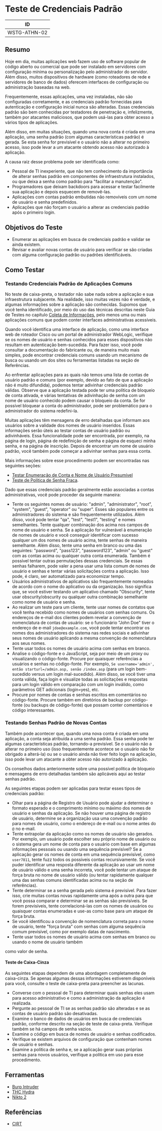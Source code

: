 # Teste de Credenciais Padrão

|ID          |
|------------|
|WSTG-ATHN-02|

## Resumo

Hoje em dia, muitas aplicações web fazem uso de software popular de código aberto ou comercial que pode ser instalado em servidores com configuração mínima ou personalização pelo administrador do servidor. Além disso, muitos dispositivos de hardware (como roteadores de rede e servidores de banco de dados) oferecem interfaces de configuração ou administração baseadas na web.

Frequentemente, essas aplicações, uma vez instaladas, não são configuradas corretamente, e as credenciais padrão fornecidas para autenticação e configuração inicial nunca são alteradas. Essas credenciais padrão são bem conhecidas por testadores de penetração e, infelizmente, também por atacantes maliciosos, que podem usá-las para obter acesso a vários tipos de aplicações.

Além disso, em muitas situações, quando uma nova conta é criada em uma aplicação, uma senha padrão (com algumas características padrão) é gerada. Se esta senha for previsível e o usuário não a alterar no primeiro acesso, isso pode levar a um atacante obtendo acesso não autorizado à aplicação.

A causa raiz desse problema pode ser identificada como:

- Pessoal de TI inexperiente, que não tem conhecimento da importância de alterar senhas padrão em componentes de infraestrutura instalados, ou que deixa a senha como padrão para "facilitar a manutenção".
- Programadores que deixam backdoors para acessar e testar facilmente sua aplicação e depois esquecem de removê-las.
- Aplicações com contas padrão embutidas não removíveis com um nome de usuário e senha predefinidos.
- Aplicações que não forçam o usuário a alterar as credenciais padrão após o primeiro login.

## Objetivos do Teste

- Enumerar as aplicações em busca de credenciais padrão e validar se ainda existem.
- Revisar e avaliar novas contas de usuário para verificar se são criadas com alguma configuração padrão ou padrões identificáveis.

## Como Testar

### Testando Credenciais Padrão de Aplicações Comuns

No teste de caixa-preta, o testador não sabe nada sobre a aplicação e sua infraestrutura subjacente. Na realidade, isso muitas vezes não é verdade, e algumas informações sobre a aplicação são conhecidas. Supomos que você tenha identificado, por meio do uso das técnicas descritas neste Guia de Testes no capítulo [Coleta de Informações](../01-Coleta-de-Informacoes/README.md), pelo menos uma ou mais aplicações comuns que podem conter interfaces administrativas acessíveis.

Quando você identifica uma interface de aplicação, como uma interface web de roteador Cisco ou um portal de administrador WebLogic, verifique se os nomes de usuário e senhas conhecidos para esses dispositivos não resultam em autenticação bem-sucedida. Para fazer isso, você pode consultar a documentação do fabricante ou, de maneira muito mais simples, pode encontrar credenciais comuns usando um mecanismo de busca ou usando um dos sites ou ferramentas listadas na seção de Referências.

Ao enfrentar aplicações para as quais não temos uma lista de contas de usuário padrão e comuns (por exemplo, devido ao fato de que a aplicação não é muito difundida), podemos tentar adivinhar credenciais padrão válidas. Observe que a aplicação testada pode ter uma política de bloqueio de conta ativada, e várias tentativas de adivinhação de senha com um nome de usuário conhecido podem causar o bloqueio da conta. Se for possível bloquear a conta do administrador, pode ser problemático para o administrador do sistema redefini-la.

Muitas aplicações têm mensagens de erro detalhadas que informam aos usuários sobre a validade dos nomes de usuário inseridos. Essas informações serão úteis ao testar contas de usuário padrão ou adivinháveis. Essa funcionalidade pode ser encontrada, por exemplo, na página de login, página de redefinição de senha e página de esqueci minha senha, e na página de inscrição. Depois de encontrar um nome de usuário padrão, você também pode começar a adivinhar senhas para essa conta.

Mais informações sobre esse procedimento podem ser encontradas nas seguintes seções:

- [Testar Enumeração de Conta e Nome de Usuário Presumível](../03-Testes-Gerenciamento-de-Identidade/04-Testar-Enumeração-de-Conta-e-Nome-de-Usuário-Presumivel.md)
- [Teste de Política de Senha Fraca](07-Teste-de-Politica-de-Senha-Fraca.md).

Dado que essas credenciais padrão geralmente estão associadas a contas administrativas, você pode proceder da seguinte maneira:

- Tente os seguintes nomes de usuário: "admin", "administrator", "root", "system", "guest", "operator" ou "super". Esses são populares entre os administradores do sistema e são frequentemente utilizados. Além disso, você pode tentar "qa", "test", "test1", "testing" e nomes semelhantes. Tente qualquer combinação dos acima nos campos de nome de usuário e senha. Se a aplicação for vulnerável à enumeração de nomes de usuário e você conseguir identificar com sucesso qualquer um dos nomes de usuário acima, tente senhas de maneira semelhante. Além disso, tente uma senha em branco ou uma das seguintes: "password", "pass123", "password123", "admin" ou "guest" com as contas acima ou qualquer outra conta enumerada. Também é possível tentar outras permutações dessas credenciais. Se essas senhas falharem, pode valer a pena usar uma lista comum de nomes de usuário e senhas e tentar várias solicitações contra a aplicação. Isso pode, é claro, ser automatizado para economizar tempo.
- Usuários administrativos de aplicativos são frequentemente nomeados de acordo com o nome do aplicativo ou da organização. Isso significa que, se você estiver testando um aplicativo chamado "Obscurity", tente usar obscurity/obscurity ou qualquer outra combinação semelhante como nome de usuário e senha.
- Ao realizar um teste para um cliente, tente usar nomes de contatos que você tenha recebido como nomes de usuários com senhas comuns. Os endereços de e-mail dos clientes podem revelar a convenção de nomenclatura de contas de usuário: se o funcionário "John Doe" tiver o endereço de e-mail `jdoe@example.com`, você pode tentar encontrar os nomes dos administradores do sistema nas redes sociais e adivinhar seus nomes de usuário aplicando a mesma convenção de nomenclatura aos seus nomes.
- Tente usar todos os nomes de usuário acima com senhas em branco.
- Analise o código-fonte e o JavaScript, seja por meio de um proxy ou visualizando o código-fonte. Procure por quaisquer referências a usuários e senhas no código-fonte. Por exemplo, `Se username='admin', então starturl=/admin.asp, senão /index.asp` (para um login bem-sucedido versus um login mal-sucedido). Além disso, se você tiver uma conta válida, faça login e visualize todas as solicitações e respostas para um login válido em comparação com um login inválido, como parâmetros GET adicionais (login=yes), etc.
- Procure por nomes de contas e senhas escritos em comentários no código-fonte. Procure também em diretórios de backup por código-fonte (ou backups de código-fonte) que possam conter comentários e código interessantes.

### Testando Senhas Padrão de Novas Contas

Também pode acontecer que, quando uma nova conta é criada em uma aplicação, a conta seja atribuída a uma senha padrão. Essa senha pode ter algumas características padrão, tornando-a previsível. Se o usuário não a alterar no primeiro uso (isso frequentemente acontece se o usuário não for obrigado a alterá-la) ou se o usuário ainda não tiver feito login na aplicação, isso pode levar um atacante a obter acesso não autorizado à aplicação.

Os conselhos dados anteriormente sobre uma possível política de bloqueio e mensagens de erro detalhadas também são aplicáveis aqui ao testar senhas padrão.

As seguintes etapas podem ser aplicadas para testar esses tipos de credenciais padrão:

- Olhar para a página de Registro de Usuário pode ajudar a determinar o formato esperado e o comprimento mínimo ou máximo dos nomes de usuário e senhas da aplicação. Se não houver uma página de registro de usuário, determine se a organização usa uma convenção padrão para nomes de usuário, como o endereço de e-mail ou o nome antes do `@` no e-mail.
- Tente extrapolar da aplicação como os nomes de usuário são gerados. Por exemplo, um usuário pode escolher seu próprio nome de usuário ou o sistema gera um nome de conta para o usuário com base em algumas informações pessoais ou usando uma sequência previsível? Se a aplicação gerar os nomes de conta em uma sequência previsível, como `user7811`, tente fuzz todos os possíveis contas recursivamente. Se você puder identificar uma resposta diferente da aplicação ao usar um nome de usuário válido e uma senha incorreta, você pode tentar um ataque de força bruta no nome de usuário válido (ou tentar rapidamente qualquer uma das senhas comuns identificadas acima ou na seção de referências).
- Tente determinar se a senha gerada pelo sistema é previsível. Para fazer isso, crie muitas contas novas rapidamente uma após a outra para que você possa comparar e determinar se as senhas são previsíveis. Se forem previsíveis, tente correlacioná-las com os nomes de usuários ou quaisquer contas enumeradas e use-as como base para um ataque de força bruta.
- Se você identificou a convenção de nomenclatura correta para o nome de usuário, tente "força bruta" com senhas com alguma sequência comum previsível, como por exemplo datas de nascimento.
- Tente usar todos os nomes de usuário acima com senhas em branco ou usando o nome de usuário também

 como valor de senha.

#### Teste de Caixa-Cinza

As seguintes etapas dependem de uma abordagem completamente de caixa-cinza. Se apenas algumas dessas informações estiverem disponíveis para você, consulte o teste de caixa-preta para preencher as lacunas.

- Converse com o pessoal de TI para determinar quais senhas eles usam para acesso administrativo e como a administração da aplicação é realizada.
- Pergunte ao pessoal de TI se as senhas padrão são alteradas e se as contas de usuário padrão são desativadas.
- Examine o banco de dados de usuários em busca de credenciais padrão, conforme descrito na seção de teste de caixa-preta. Verifique também se há campos de senha vazios.
- Examine o código em busca de nomes de usuário e senhas codificados.
- Verifique se existem arquivos de configuração que contenham nomes de usuário e senhas.
- Examine a política de senha e, se a aplicação gerar suas próprias senhas para novos usuários, verifique a política em uso para esse procedimento.

## Ferramentas

- [Burp Intruder](https://portswigger.net/burp)
- [THC Hydra](https://github.com/vanhauser-thc/thc-hydra)
- [Nikto 2](https://www.cirt.net/nikto2)

## Referências

- [CIRT](https://cirt.net/passwords)